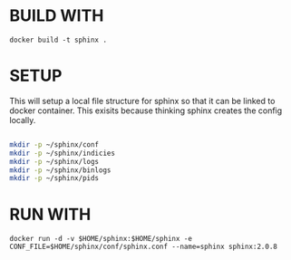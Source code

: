 # BUILD WITH

```
docker build -t sphinx .
```

# SETUP

This will setup a local file structure for sphinx so that it can be linked to docker container.
This exisits because thinking sphinx creates the config locally.

```bash

mkdir -p ~/sphinx/conf
mkdir -p ~/sphinx/indicies
mkdir -p ~/sphinx/logs
mkdir -p ~/sphinx/binlogs
mkdir -p ~/sphinx/pids

```


# RUN WITH

```
docker run -d -v $HOME/sphinx:$HOME/sphinx -e CONF_FILE=$HOME/sphinx/conf/sphinx.conf --name=sphinx sphinx:2.0.8
```

